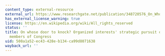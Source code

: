 ```yaml
---
content_type: external-resource
external_url: https://www.researchgate.net/publication/348720576_On_Whose_Door_to_Knock_Organized_Interests'_Strategic_Pursuit_of_Access_to_Members_of_Congress
has_external_license_warning: true
license: https://en.wikipedia.org/wiki/All_rights_reserved
status: ''
title: On whose door to knock? Organized interests' strategic pursuit of access to
  members of Congress
uid: 508a1a52-ec43-428e-b134-ca99d8071638
wayback_url: ''
---
```

